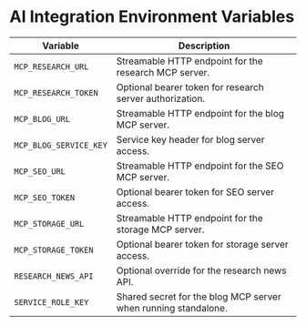 # AI Integration Environment Variables

| Variable | Description |
| --- | --- |
| `MCP_RESEARCH_URL` | Streamable HTTP endpoint for the research MCP server. |
| `MCP_RESEARCH_TOKEN` | Optional bearer token for research server authorization. |
| `MCP_BLOG_URL` | Streamable HTTP endpoint for the blog MCP server. |
| `MCP_BLOG_SERVICE_KEY` | Service key header for blog server access. |
| `MCP_SEO_URL` | Streamable HTTP endpoint for the SEO MCP server. |
| `MCP_SEO_TOKEN` | Optional bearer token for SEO server access. |
| `MCP_STORAGE_URL` | Streamable HTTP endpoint for the storage MCP server. |
| `MCP_STORAGE_TOKEN` | Optional bearer token for storage server access. |
| `RESEARCH_NEWS_API` | Optional override for the research news API. |
| `SERVICE_ROLE_KEY` | Shared secret for the blog MCP server when running standalone. |
